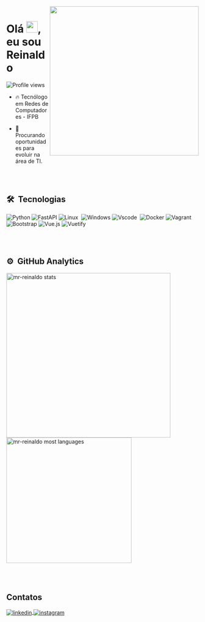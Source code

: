 <img align="right" height="390em" src="https://github.com/mayankchaudhary26/Cool-Readme-ideas/raw/master/data/octocat/spidertocat.png"/>
<h1 align="left">Olá <img src="https://raw.githubusercontent.com/kaueMarques/kaueMarques/master/hi.gif" height="30px">, eu sou Reinaldo</h1>
<p align="left"> <img src="https://komarev.com/ghpvc/?username=mr-reinaldo&color=green" alt="Profile views" /> </p>

- 🔥 Tecnólogo em Redes de Computadores - IFPB

- 🔭 Procurando oportunidades para evoluir na área de TI.

<br><br>

## 🛠 &nbsp;Tecnologias

![Python](https://img.shields.io/badge/python-2C2C2C?style=for-the-badge&logo=python&logoColor=ffdd54)&nbsp;![FastAPI](https://img.shields.io/badge/fastapi-2C2C2C?style=for-the-badge&logo=fastapi&logoColor=ffdd54)&nbsp;![Linux](https://img.shields.io/badge/linux-2C2C2C?style=for-the-badge&logo=linux&logoColor=white)&nbsp;
![Windows](https://img.shields.io/badge/windows-2C2C2C?style=for-the-badge&logo=windows&logoColor=blue)&nbsp;![Vscode](https://img.shields.io/badge/vscode-2C2C2C?style=for-the-badge&logo=visual-studio-code&logoColor=blue)&nbsp;
![Docker](https://img.shields.io/badge/docker-2C2C2C?style=for-the-badge&logo=docker&logoColor=blue)&nbsp;![Vagrant](https://img.shields.io/badge/vagrant-2C2C2C?style=for-the-badge&logo=vagrant&logoColor=blue)&nbsp;![Bootstrap](https://img.shields.io/badge/bootstrap-2C2C2C?style=for-the-badge&logo=bootstrap&logoColor=purple)&nbsp;![Vue.js](https://img.shields.io/badge/vue-2C2C2C?style=for-the-badge&logo=vue.js&logoColor=green)&nbsp;![Vuetify](https://img.shields.io/badge/vuetify-2C2C2C?style=for-the-badge&logo=vuetify&logoColor=blue)&nbsp;

<br><br>

## ⚙️ &nbsp;GitHub Analytics
<p align="left">
<img width="430em" src="https://github-readme-stats.vercel.app/api?username=mr-reinaldo&show_icons=true&theme=vision-friendly-dark" alt="mr-reinaldo stats"/>
<img width="328em" src="https://github-readme-stats.vercel.app/api/top-langs/?username=mr-reinaldo&layout=compact&theme=vision-friendly-dark" alt="mr-reinaldo most languages"/>
</p>

<br><br>

## Contatos

<p align="left">
<a href="https://www.linkedin.com/in/jreinaldosilva" target="_blank">
  <img align="center" src="https://img.shields.io/badge/reinaldosilva-2C2C2C?style=for-the-badge&logo=linkedin&logoColor=white" alt="linkedin"/>
</a>
<a href="https://instagram.com/penguin.bash_" target="_blank">
 <img align="center" src="https://img.shields.io/badge/penguin.bash-2C2C2C?style=for-the-badge&logo=instagram" alt="instagram"/>
</a>
</p>
